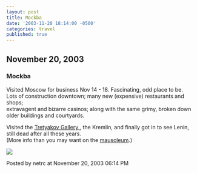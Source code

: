 ```yaml
---
layout: post
title: Mockba
date: '2003-11-20 18:14:00 -0500'
categories: travel
published: true
---
```

## November 20, 2003

### Mockba

Visited Moscow for business Nov 14 - 18. Fascinating, odd place to be.  
Lots of construction downtown; many new (expensive) restaurants and shops;  
extravagent and bizarre casinos; along with the same grimy, broken down older
buildings and courtyards.  

Visited the [Tretyakov Gallery ](http://www.museum.ru/tretyakov/), the
Kremlin, and finally got in to see Lenin, still dead after all these years.  
(More info than you may want on the
[mausoleum](http://www.lenin.ru/mas_e.htm).)

  
![](https://s3.amazonaws.com/testrc.com/moscow_ric.jpg)

Posted by netrc at November 20, 2003 06:14 PM
